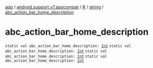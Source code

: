 [app](../../../index.md) / [android.support.v7.appcompat](../../index.md) / [R](../index.md) / [string](index.md) / [abc_action_bar_home_description](.)

# abc_action_bar_home_description

`static val abc_action_bar_home_description: `[`Int`](https://kotlinlang.org/api/latest/jvm/stdlib/kotlin/-int/index.html)
`static val abc_action_bar_home_description: `[`Int`](https://kotlinlang.org/api/latest/jvm/stdlib/kotlin/-int/index.html)
`static val abc_action_bar_home_description: `[`Int`](https://kotlinlang.org/api/latest/jvm/stdlib/kotlin/-int/index.html)
`static val abc_action_bar_home_description: `[`Int`](https://kotlinlang.org/api/latest/jvm/stdlib/kotlin/-int/index.html)